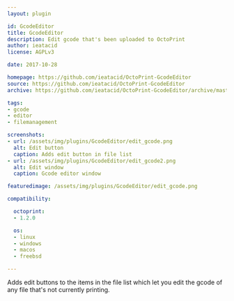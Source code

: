 ```yaml
---
layout: plugin

id: GcodeEditor
title: GcodeEditor
description: Edit gcode that's been uploaded to OctoPrint
author: ieatacid
license: AGPLv3

date: 2017-10-28

homepage: https://github.com/ieatacid/OctoPrint-GcodeEditor
source: https://github.com/ieatacid/OctoPrint-GcodeEditor
archive: https://github.com/ieatacid/OctoPrint-GcodeEditor/archive/master.zip

tags:
- gcode
- editor
- filemanagement

screenshots:
- url: /assets/img/plugins/GcodeEditor/edit_gcode.png
  alt: Edit button
  caption: Adds edit button in file list
- url: /assets/img/plugins/GcodeEditor/edit_gcode2.png
  alt: Edit window
  caption: Gcode editor window

featuredimage: /assets/img/plugins/GcodeEditor/edit_gcode.png

compatibility:

  octoprint:
  - 1.2.0

  os:
  - linux
  - windows
  - macos
  - freebsd

---
```


Adds edit buttons to the items in the file list which let you edit the gcode of any file that's not currently printing.
